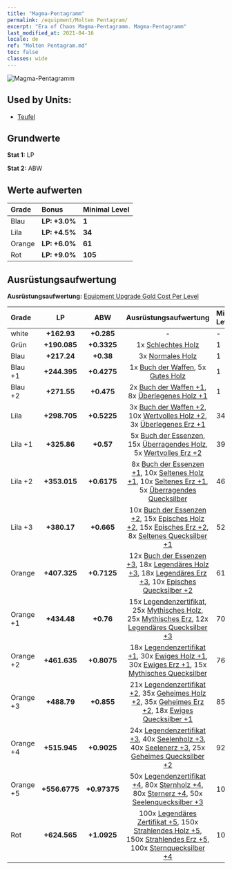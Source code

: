```yaml
---
title: "Magma-Pentagramm"
permalink: /equipment/Molten Pentagram/
excerpt: "Era of Chaos Magma-Pentagramm. Magma-Pentagramm"
last_modified_at: 2021-04-16
locale: de
ref: "Molten Pentagram.md"
toc: false
classes: wide
---
```


  ![Magma-Pentagramm](/images/e/e_5072.png)

## Used by Units:

* [Teufel](/de/units/Devil/) 


## Grundwerte
 **Stat 1:** LP

 **Stat 2:** ABW

## Werte aufwerten

  |     Grade    |   Bonus | Minimal Level | 
  |:-------------|:--------|:--------------| 
  | Blau | **LP: +3.0%** | **1** | 
  | Lila | **LP: +4.5%** | **34** | 
  | Orange | **LP: +6.0%** | **61** | 
  | Rot | **LP: +9.0%** | **105** | 


## Ausrüstungsaufwertung
 **Ausrüstungsaufwertung:** [Equipment Upgrade Gold Cost Per Level](/equipment/EquipmentUpgradeCostPerLevel/) 

  |          Grade      | LP | ABW | Ausrüstungsaufwertung | Minimal Level |
  |:--------------------|:---------:|:---------:|:----------------:|:--------------|
  | white | **+162.93** | **+0.285** | - | - |
  | Grün | **+190.085** | **+0.3325** | 1x [Schlechtes Holz](/de/Items/mat_1/) | 1 |
  | Blau | **+217.24** | **+0.38** | 3x [Normales Holz](/de/Items/mat_7/) | 1 |
  | Blau +1 | **+244.395** | **+0.4275** | 1x [Buch der Waffen](/de/Items/mat_18/), 5x [Gutes Holz](/de/Items/mat_13/) | 1 |
  | Blau +2 | **+271.55** | **+0.475** | 2x [Buch der Waffen +1](/de/Items/mat_25/), 8x [Überlegenes Holz +1](/de/Items/mat_20/) | 1 |
  | Lila | **+298.705** | **+0.5225** | 3x [Buch der Waffen +2](/de/Items/mat_32/), 10x [Wertvolles Holz +2](/de/Items/mat_27/), 3x [Überlegenes Erz +1](/de/Items/mat_19/) | 34 |
  | Lila +1 | **+325.86** | **+0.57** | 5x [Buch der Essenzen](/de/Items/mat_39/), 15x [Überragendes Holz](/de/Items/mat_34/), 5x [Wertvolles Erz +2](/de/Items/mat_26/) | 39 |
  | Lila +2 | **+353.015** | **+0.6175** | 8x [Buch der Essenzen +1](/de/Items/mat_46/), 10x [Seltenes Holz +1](/de/Items/mat_41/), 10x [Seltenes Erz +1](/de/Items/mat_40/), 5x [Überragendes Quecksilber](/de/Items/mat_35/) | 46 |
  | Lila +3 | **+380.17** | **+0.665** | 10x [Buch der Essenzen +2](/de/Items/mat_53/), 15x [Episches Holz +2](/de/Items/mat_48/), 15x [Episches Erz +2](/de/Items/mat_47/), 8x [Seltenes Quecksilber +1](/de/Items/mat_42/) | 52 |
  | Orange | **+407.325** | **+0.7125** | 12x [Buch der Essenzen +3](/de/Items/mat_60/), 18x [Legendäres Holz +3](/de/Items/mat_55/), 18x [Legendäres Erz +3](/de/Items/mat_54/), 10x [Episches Quecksilber +2](/de/Items/mat_49/) | 61 |
  | Orange +1 | **+434.48** | **+0.76** | 15x [Legendenzertifikat](/de/Items/mat_67/), 25x [Mythisches Holz](/de/Items/mat_62/), 25x [Mythisches Erz](/de/Items/mat_61/), 12x [Legendäres Quecksilber +3](/de/Items/mat_56/) | 70 |
  | Orange +2 | **+461.635** | **+0.8075** | 18x [Legendenzertifikat +1](/de/Items/mat_74/), 30x [Ewiges Holz +1](/de/Items/mat_69/), 30x [Ewiges Erz +1](/de/Items/mat_68/), 15x [Mythisches Quecksilber](/de/Items/mat_63/) | 76 |
  | Orange +3 | **+488.79** | **+0.855** | 21x [Legendenzertifikat +2](/de/Items/mat_81/), 35x [Geheimes Holz +2](/de/Items/mat_76/), 35x [Geheimes Erz +2](/de/Items/mat_75/), 18x [Ewiges Quecksilber +1](/de/Items/mat_70/) | 85 |
  | Orange +4 | **+515.945** | **+0.9025** | 24x [Legendenzertifikat +3](/de/Items/mat_88/), 40x [Seelenholz +3](/de/Items/mat_83/), 40x [Seelenerz +3](/de/Items/mat_82/), 25x [Geheimes Quecksilber +2](/de/Items/mat_77/) | 92 |
  | Orange +5 | **+556.6775** | **+0.97375** | 50x [Legendenzertifikat +4](/de/Items/mat_95/), 80x [Sternholz +4](/de/Items/mat_90/), 80x [Sternerz +4](/de/Items/mat_89/), 50x [Seelenquecksilber +3](/de/Items/mat_84/) | 100 |
  | Rot | **+624.565** | **+1.0925** | 100x [Legendäres Zertifikat +5](/de/Items/mat_102/), 150x [Strahlendes Holz +5](/de/Items/mat_97/), 150x [Strahlendes Erz +5](/de/Items/mat_96/), 100x [Sternquecksilber +4](/de/Items/mat_91/) | 105 |

